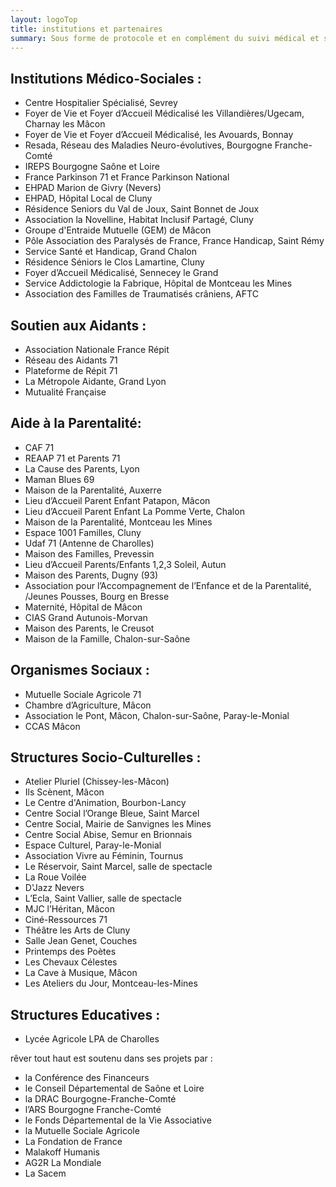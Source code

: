 ```yaml
---
layout: logoTop
title: institutions et partenaires
summary: Sous forme de protocole et en complément du suivi médical et social des personnes, nos ateliers peuvent s’adapter à toutes sortes d’institutions, d’associations et de structures de soin, du monde éducatif, judiciaire, de la précarité sociale, de la Protection de l’Enfance, et tous les services d’aides et d’accompagnement des personnes en difficulté.
---
```


<h2>Institutions Médico-Sociales :</h2>
 <ul class="institutions">
<li>Centre Hospitalier Spécialisé, Sevrey</li>
<li>Foyer de Vie et Foyer d’Accueil Médicalisé les Villandières/Ugecam, Charnay les Mâcon</li>
<li>Foyer de Vie et Foyer d’Accueil Médicalisé, les Avouards, Bonnay</li>
<li>Resada, Réseau des Maladies Neuro-évolutives, Bourgogne Franche-Comté</li>
<li>IREPS Bourgogne Saône et Loire</li>
<li>France Parkinson 71 et France Parkinson National</li>
<li>EHPAD Marion de Givry (Nevers)</li>
<li>EHPAD, Hôpital Local de Cluny</li>
<li>Résidence Seniors du Val de Joux, Saint Bonnet de Joux</li>
<li>Association la Novelline, Habitat Inclusif Partagé, Cluny</li>
<li>Groupe d'Entraide Mutuelle (GEM) de Mâcon</li>
<li>Pôle Association des Paralysés de France, France Handicap, Saint Rémy</li>
<li>Service Santé et Handicap, Grand Chalon</li>
<li>Résidence Séniors le Clos Lamartine, Cluny</li>
<li>Foyer d’Accueil Médicalisé, Sennecey le Grand</li>
<li>Service Addictologie la Fabrique, Hôpital de Montceau les Mines</li>
<li>Association des Familles de Traumatisés crâniens, AFTC</li>
</ul>
 
<h2>Soutien aux Aidants :</h2>
 <ul class="institutions">
<li>Association Nationale France Répit</li>
<li>Réseau des Aidants 71</li>
<li>Plateforme de Répit 71</li>
<li>La Métropole Aidante, Grand Lyon</li>
<li>Mutualité Française</li>
</ul> 
 
<h2>Aide à la Parentalité:</h2>
 <ul class="institutions">
<li>CAF 71</li>
<li>REAAP 71 et Parents 71</li>
<li>La Cause des Parents, Lyon</li>
<li>Maman Blues 69</li>
<li>Maison de la Parentalité, Auxerre</li>
<li>Lieu d’Accueil Parent Enfant Patapon, Mâcon</li>
<li>Lieu d’Accueil Parent Enfant La Pomme Verte, Chalon</li>
<li>Maison de la Parentalité, Montceau les Mines</li>
<li>Espace 1001 Familles, Cluny</li>
<li>Udaf 71 (Antenne de Charolles)</li>
<li>Maison des Familles, Prevessin</li>
<li>Lieu d’Accueil Parents/Enfants 1,2,3 Soleil, Autun</li>
<li>Maison des Parents, Dugny (93)</li>
<li>Association pour l’Accompagnement de l’Enfance et de la Parentalité, /Jeunes Pousses, Bourg en Bresse</li>
<li>Maternité, Hôpital de Mâcon</li>
<li>CIAS Grand Autunois-Morvan</li>
<li>Maison des Parents, le Creusot</li>
<li>Maison de la Famille, Chalon-sur-Saône</li>
</ul> 
 
<h2>Organismes Sociaux :</h2>
 <ul class="institutions">
<li>Mutuelle Sociale Agricole 71</li>
<li>Chambre d’Agriculture, Mâcon</li>
<li>Association le Pont, Mâcon, Chalon-sur-Saône, Paray-le-Monial</li>
<li>CCAS Mâcon</li>
</ul> 
 
 
<h2>Structures Socio-Culturelles :</h2>
 <ul class="institutions">
<li>Atelier Pluriel (Chissey-les-Mâcon)</li>
<li>Ils Scènent, Mâcon</li>
<li>Le Centre d'Animation, Bourbon-Lancy</li>
<li>Centre Social l’Orange Bleue, Saint Marcel</li>
<li>Centre Social, Mairie de Sanvignes les Mines</li>
<li>Centre Social Abise, Semur en Brionnais</li>
<li>Espace Culturel, Paray-le-Monial</li>
<li>Association Vivre au Féminin, Tournus</li>
<li>Le Réservoir, Saint Marcel, salle de spectacle</li>
<li>La Roue Voilée</li>
<li>D'Jazz Nevers</li>
<li>L’Ecla, Saint Vallier, salle de spectacle</li>
<li>MJC l’Héritan, Mâcon</li>
<li>Ciné-Ressources 71</li>
<li>Théâtre les Arts de Cluny</li>
<li>Salle Jean Genet, Couches</li>
<li>Printemps des Poètes</li>
<li>Les Chevaux Célestes</li>
<li>La Cave à Musique, Mâcon</li>
<li>Les Ateliers du Jour, Montceau-les-Mines</li>
</ul> 
<h2>Structures Educatives&nbsp;:</h2>
<ul class="institutions">
    <li>Lycée Agricole LPA de Charolles</li>
</ul>
 
<p class="intro-text"><span class="rever-typog">rêver tout haut</span> est soutenu dans ses projets par&nbsp;:</p>
<ul class="institutions">
<li>la Conférence des Financeurs</li>
<li>le Conseil Départemental de Saône et Loire</li>
<li>la DRAC Bourgogne-Franche-Comté</li> 
<li>l’ARS Bourgogne Franche-Comté</li>
<li>le Fonds Départemental de la Vie Associative</li>
<li>la Mutuelle Sociale Agricole</li>
<li>La Fondation de France</li>
<li>Malakoff Humanis</li>
<li>AG2R La Mondiale</li>
<li>La Sacem</li>
</ul>
